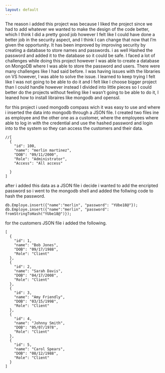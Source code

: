```yaml
---
layout: default
---
```


The reason i added this project was because I liked the project since we had to add whatever we wanted to make the design of the code better, which I think I did a pretty good job however I felt like I could have done a better job in the security aspect, and I think I can change that now that I’m given the opportunity. It has been improved by improving security by creating a database to store names and passwords. i as well Hashed the password and added it to the database so it could be safe. I faced a lot of challenges while doing this project however I was able to create a database on MongoDB where I was able to store the password and users. There were many challenges like I had said before. I was having issues with the libraries on VS however, I was able to solve the issue. I learned to keep trying I felt like I was not going to be able to do it and I felt like I choose bigger project than I could handle however instead I divided into little pieces so I could better do the projects without feeling like I wasn’t going to be able to do it, I leaned how to install libraires like mongodb and openssl. 

for this project i used mongodb compass wich it was easy to use and where i inserted the data into mongodb through a JSON file. I created two files ine as employee and the other one as a customer, where the employees where able to log in with the credential and use the hashed password and login into to the system so they can access the customers and their data.


```
//[
  {
    "id": 100,
    "name": "merlin martinez",
    "DOB": "09/11/2000",
    "Role": "Administrator",
    "Access": "All access"
   
  }
]

  ```

after i added this data as a JSON file i decide i wanted to add the encripted password so i went to the mongodb shell and added the follwing code to hash the password.
```
db.Employe.insert({"name":"merlin", "password": "YUbe18@"});
db.Employe.insert({"name":"merlin", "password": fromStringToHash("YUbe18@")});
```
for the customers JSON file i added the following.
```
[
  {
    "id": 1,
    "name": "Bob Jones",
    "DOB": "09/17/1988",
    "Role": "Client"
  },
  {
    "id": 2,
    "name": "Sarah Davis",
    "DOB": "04/17/2008",
    "Role": "Client"
  },
  {
    "id": 3,
    "name": "Amy Friendly",
    "DOB": "03/15/1998",
    "Role": "Client"
  },
  {
    "id": 4,
    "name": "Johnny Smith",
    "DOB": "05/07/1978",
    "Role": "Client"
  },
  {
    "id": 5,
    "name": "Carol Spears",
    "DOB": "08/12/1988",
    "Role": "Client"
  }
]
```
